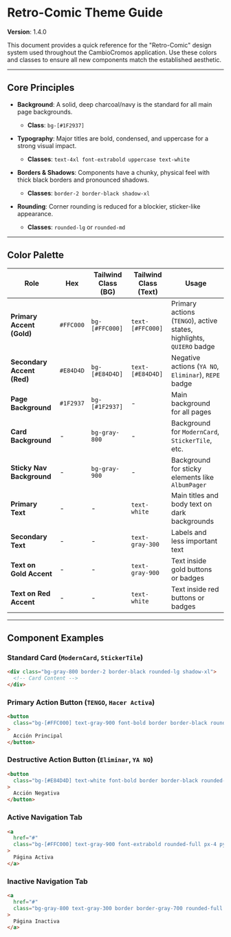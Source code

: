 # Retro-Comic Theme Guide

**Version**: 1.4.0

This document provides a quick reference for the "Retro-Comic" design system used throughout the CambioCromos application. Use these colors and classes to ensure all new components match the established aesthetic.

---

## Core Principles

- **Background**: A solid, deep charcoal/navy is the standard for all main page backgrounds.
  - **Class**: `bg-[#1F2937]`

- **Typography**: Major titles are bold, condensed, and uppercase for a strong visual impact.
  - **Classes**: `text-4xl font-extrabold uppercase text-white`

- **Borders & Shadows**: Components have a chunky, physical feel with thick black borders and pronounced shadows.
  - **Classes**: `border-2 border-black shadow-xl`

- **Rounding**: Corner rounding is reduced for a blockier, sticker-like appearance.
  - **Classes**: `rounded-lg` or `rounded-md`

---

## Color Palette

| Role                       | Hex       | Tailwind Class (BG) | Tailwind Class (Text) | Usage                                                                |
| -------------------------- | --------- | ------------------- | --------------------- | -------------------------------------------------------------------- |
| **Primary Accent (Gold)**  | `#FFC000` | `bg-[#FFC000]`      | `text-[#FFC000]`      | Primary actions (`TENGO`), active states, highlights, `QUIERO` badge |
| **Secondary Accent (Red)** | `#E84D4D` | `bg-[#E84D4D]`      | `text-[#E84D4D]`      | Negative actions (`YA NO`, `Eliminar`), `REPE` badge                 |
| **Page Background**        | `#1F2937` | `bg-[#1F2937]`      | -                     | Main background for all pages                                        |
| **Card Background**        | -         | `bg-gray-800`       | -                     | Background for `ModernCard`, `StickerTile`, etc.                     |
| **Sticky Nav Background**  | -         | `bg-gray-900`       | -                     | Background for sticky elements like `AlbumPager`                     |
| **Primary Text**           | -         | -                   | `text-white`          | Main titles and body text on dark backgrounds                        |
| **Secondary Text**         | -         | -                   | `text-gray-300`       | Labels and less important text                                       |
| **Text on Gold Accent**    | -         | -                   | `text-gray-900`       | Text inside gold buttons or badges                                   |
| **Text on Red Accent**     | -         | -                   | `text-white`          | Text inside red buttons or badges                                    |

---

## Component Examples

### Standard Card (`ModernCard`, `StickerTile`)

```html
<div class="bg-gray-800 border-2 border-black rounded-lg shadow-xl">
  <!-- Card Content -->
</div>
```

### Primary Action Button (`TENGO`, `Hacer Activa`)

```html
<button
  class="bg-[#FFC000] text-gray-900 font-bold border border-black rounded-md hover:bg-yellow-400"
>
  Acción Principal
</button>
```

### Destructive Action Button (`Eliminar`, `YA NO`)

```html
<button
  class="bg-[#E84D4D] text-white font-bold border border-black rounded-md hover:bg-red-600"
>
  Acción Negativa
</button>
```

### Active Navigation Tab

```html
<a
  href="#"
  class="bg-[#FFC000] text-gray-900 font-extrabold rounded-full px-4 py-2"
>
  Página Activa
</a>
```

### Inactive Navigation Tab

```html
<a
  href="#"
  class="bg-gray-800 text-gray-300 border border-gray-700 rounded-full px-4 py-2"
>
  Página Inactiva
</a>
```
